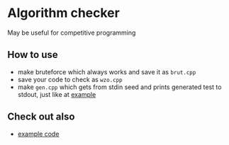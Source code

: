 # Algorithm checker
May be useful for competitive programming
## How to use
* make bruteforce which always works and save it as `brut.cpp`
* save your code to check as `wzo.cpp`
* make `gen.cpp` which gets from stdin seed and prints generated test to stdout, just like at [example](example/gen.cpp)
## Check out also
* [example code](example/example.md)
